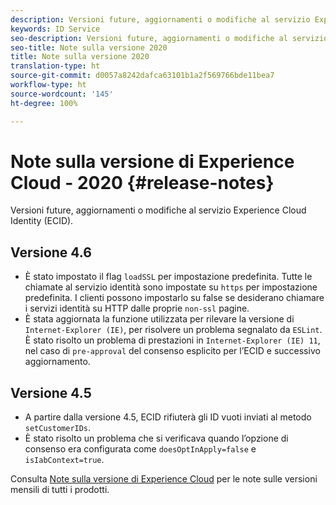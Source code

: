 ```yaml
---
description: Versioni future, aggiornamenti o modifiche al servizio Experience Cloud Identity.
keywords: ID Service
seo-description: Versioni future, aggiornamenti o modifiche al servizio Experience Cloud Identity.
seo-title: Note sulla versione 2020
title: Note sulla versione 2020
translation-type: ht
source-git-commit: d0057a8242dafca63101b1a2f569766bde11bea7
workflow-type: ht
source-wordcount: '145'
ht-degree: 100%

---
```



# Note sulla versione di Experience Cloud - 2020 {#release-notes}

Versioni future, aggiornamenti o modifiche al servizio Experience Cloud Identity (ECID).

## Versione 4.6

* È stato impostato il flag `loadSSL` per impostazione predefinita. Tutte le chiamate al servizio identità sono impostate su `https` per impostazione predefinita.  I clienti possono impostarlo su false se desiderano chiamare i servizi identità su HTTP dalle proprie `non-ssl` pagine.
* È stata aggiornata la funzione utilizzata per rilevare la versione di `Internet-Explorer (IE)`, per risolvere un problema segnalato da `ESLint`.
È stato risolto un problema di prestazioni in `Internet-Explorer (IE) 11`, nel caso di `pre-approval` del consenso esplicito per l’ECID e successivo aggiornamento.

## Versione 4.5

* A partire dalla versione 4.5, ECID rifiuterà gli ID vuoti inviati al metodo `setCustomerIDs`.
* È stato risolto un problema che si verificava quando l’opzione di consenso era configurata come `doesOptInApply=false` e `isIabContext=true`.

Consulta [Note sulla versione di Experience Cloud](https://docs.adobe.com/content/help/it-IT/release-notes/experience-cloud/current.html) per le note sulle versioni mensili di tutti i prodotti.
